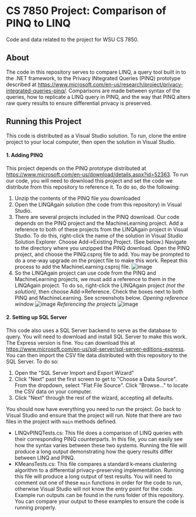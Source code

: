 # CS 7850 Project: Comparison of PINQ to LINQ
Code and data related to the project for WSU CS 7850.

## About
The code in this repository serves to compare LINQ, a query tool built in to the .NET framework, to the Privacy INtegrated Queries (PINQ) prototype described at https://www.microsoft.com/en-us/research/project/privacy-integrated-queries-pinq/. Comparisons are made between syntax of the queries, how to replicate a LINQ query in PINQ, and the way that PINQ alters raw query results to ensure differential privacy is preserved.

## Running this Project
This code is distributed as a Visual Studio solution. To run, clone the entire project to your local computer, then open the solution in Visual Studio.

#### 1. Adding PINQ
This project depends on the PINQ prototype distributed at https://www.microsoft.com/en-us/download/details.aspx?id=52363. To run our code, you will need to download this project and set the code we distribute from this repository to reference it. To do so, do the following:
1. Unzip the contents of the PINQ file you downloaded
2. Open the LINQAgain solution (the code from this repository) in Visual Studio.
3. There are several projects included in the PINQ download. Our code depends on the PINQ project and the MachineLearning project. Add a reference to both of these projects from the LINQAgain project in Visual Studio. To do this, right-click the name of the solution in Visual Studio Solution Explorer. Choose Add->Existing Project. (See below.) Navigate to the directory where you unzipped the PINQ download. Open the PINQ project, and choose the PINQ.csproj file to add. You may be prompted to do a one-way upgrade on the project file to make this work. Repeat this process to add the MachineLearning.csproj file.
![image](https://user-images.githubusercontent.com/25497193/68962946-cdadbb00-07a3-11ea-9e74-ec4dcbb1f86f.png)
4. So the LINQAgain project can use code from the PINQ and MachineLearning projects, we must add a reference to them in the LINQAgain project. To do so, right-click the LINQAgain project *(not the solution)*, then choose Add->Reference. Check the boxes next to both PINQ and MachineLearning. See screenshots below.
*Opening reference window*
![image](https://user-images.githubusercontent.com/25497193/68996151-45431f00-0864-11ea-95c1-d13c3c30a060.png)
*Referencing the projects*
![image](https://user-images.githubusercontent.com/25497193/68996166-850a0680-0864-11ea-8594-8483e9222775.png)

#### 2. Setting up SQL Server
This code also uses a SQL Server backend to serve as the database to query. You will need to download and install SQL Server to make this work. The Express version is fine. You can download this at https://www.microsoft.com/en-us/sql-server/sql-server-editions-express. You can then import the CSV file data distributed with this repository to the SQL Server. To do so:
1. Open the "SQL Server Import and Export Wizard"
2. Click "Next" past the first screen to get to "Choose a Data Source". From the dropdown, select "Flat File Source". Click "Browse..." to locate the CSV data on your computer.
3. Click "Next" through the rest of the wizard, accepting all defaults.

You should now have everything you need to run the project. Go back to Visual Studio and ensure that the project will run. Note that there are two files in the project with `main` methods defined.
* LINQvPINQTests.cs: This file does a comparison of LINQ queries with their corresponding PINQ counterparts. In this file, you can easily see how the syntax varies between these two systems. Running the file will produce a long output demonstrating how the query results differ between LINQ and PINQ.
* KMeansTests.cs: This file compares a standard k-means clustering algorithm to a differential privacy-preserving implementation. Running this file will produce a long output of test results.
You will need to comment out one of these `main` functions in order for the code to run, otherwise Visual Studio will not know the entry point for the code. Example run outputs can be found in the runs folder of this repository. You can compare your output to these examples to ensure the code is running properly.
